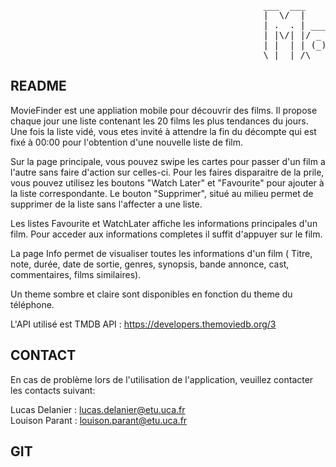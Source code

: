 <pre>
                                                ___  ___           _     ______ _           _           
                                                |  \/  |          (_)    |  ___(_)         | |          
                                                | .  . | _____   ___  ___| |_   _ _ __   __| | ___ _ __ 
                                                | |\/| |/ _ \ \ / / |/ _ \  _| | | '_ \ / _` |/ _ \ '__|
                                                | |  | | (_) \ V /| |  __/ |   | | | | | (_| |  __/ |   
                                                \_|  |_/\___/ \_/ |_|\___\_|   |_|_| |_|\__,_|\___|_|   
</pre>                                                   


## README

MovieFinder est une appliation mobile pour découvrir des films. Il propose chaque jour une liste contenant les 20 films les plus tendances du jours. Une fois la liste vidé, vous etes invité à attendre la fin du décompte qui est fixé à 00:00 pour l'obtention d'une nouvelle liste de film.

Sur la page principale, vous pouvez swipe les cartes pour passer d'un film a l'autre sans faire d'action sur celles-ci. Pour les faires disparaitre de la prile, vous pouvez utilisez les boutons "Watch Later" et "Favourite" pour ajouter à la liste correspondante. Le bouton "Supprimer", situé au milieu permet de supprimer de la liste sans l'affecter a une liste.

Les listes Favourite et WatchLater affiche les informations principales d'un film. Pour acceder aux informations completes il suffit d'appuyer sur le film.

La page Info permet de visualiser toutes les informations d'un film ( Titre, note, durée, date de sortie, genres, synopsis, bande annonce, cast, commentaires, films similaires).

Un theme sombre et claire sont disponibles en fonction du theme du téléphone.

L'API utilisé est TMDB API : https://developers.themoviedb.org/3


## CONTACT

En cas de problème lors de l'utilisation de l'application, veuillez contacter les contacts suivant:

Lucas Delanier : lucas.delanier@etu.uca.fr </br>
Louison Parant : louison.parant@etu.uca.fr 

## GIT
                                                        